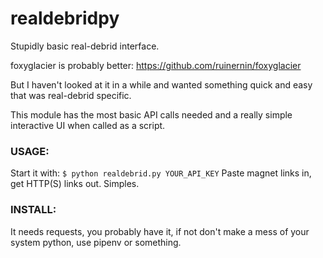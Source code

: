 # realdebridpy
Stupidly basic real-debrid interface.

foxyglacier is probably better: https://github.com/ruinernin/foxyglacier

But I haven't looked at it in a while and wanted something quick and easy that
was real-debrid specific.

This module has the most basic API calls needed and a really simple interactive
UI when called as a script.

### USAGE:
 Start it with: `$ python realdebrid.py YOUR_API_KEY`
 Paste magnet links in, get HTTP(S) links out. Simples.

### INSTALL:
 It needs requests, you probably have it, if not don't make a mess of your
 system python, use pipenv or something.

